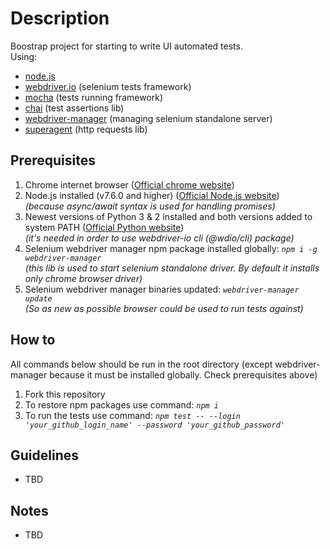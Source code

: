 # Description

Boostrap project for starting to write UI automated tests.  
Using:
* [node.js](https://nodejs.org)
* [webdriver.io](https://webdriver.io/) (selenium tests framework)
* [mocha](https://mochajs.org/#getting-started) (tests running framework)
* [chai](https://www.chaijs.com/api/) (test assertions lib)
* [webdriver-manager](https://www.npmjs.com/package/webdriver-manager) (managing selenium standalone server)
* [superagent](https://visionmedia.github.io/superagent/) (http requests lib)

## Prerequisites

1) Chrome internet browser ([Official chrome website](https://www.google.com/chrome/))
2) Node.js installed (v7.6.0 and higher) ([Official Node.js website](https://nodejs.org))  
*(because async/await syntax is used for handling promises)*
3) Newest versions of Python 3 & 2 installed and both versions added to system PATH ([Official Python website](https://www.python.org/downloads/))  
*(it's needed in order to use webdriver-io cli (@wdio/cli) package)*
4) Selenium webdriver manager npm package installed globally: *`npm i -g webdriver-manager`*  
*(this lib is used to start selenium standalone driver. By default it installs only chrome browser driver)*
5) Selenium webdriver manager binaries updated: *`webdriver-manager update`*  
*(So as new as possible browser could be used to run tests against)*

## How to

All commands below should be run in the root directory (except webdriver-manager because it must be installed globally. Check prerequisites above)
1) Fork this repository
2) To restore npm packages use command: *`npm i`*
3) To run the tests use command: *`npm test -- --login 'your_github_login_name' --password 'your_github_password'`*

## Guidelines

* TBD

## Notes

* TBD
